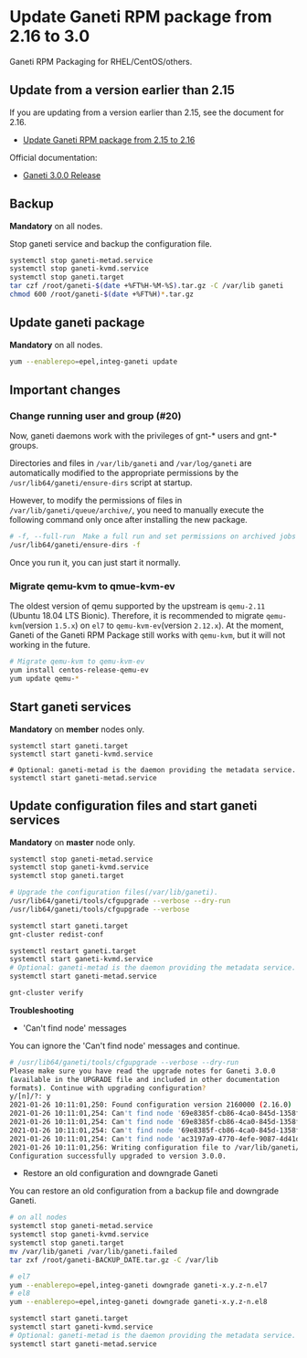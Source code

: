 # Update Ganeti RPM package from 2.16 to 3.0

Ganeti RPM Packaging for RHEL/CentOS/others.

## Update from a version earlier than 2.15

If you are updating from a version earlier than 2.15, see the document for 2.16.

- [Update Ganeti RPM package from 2.15 to 2.16](https://github.com/jfut/ganeti-rpm/blob/master/doc/update-rhel-2.15-to-2.16.rst)

Official documentation:

- [Ganeti 3.0.0 Release](https://github.com/ganeti/ganeti/releases/tag/v3.0.0)

## Backup

**Mandatory** on all nodes.

Stop ganeti service and backup the configuration file.

```bash
systemctl stop ganeti-metad.service
systemctl stop ganeti-kvmd.service
systemctl stop ganeti.target
tar czf /root/ganeti-$(date +%FT%H-%M-%S).tar.gz -C /var/lib ganeti
chmod 600 /root/ganeti-$(date +%FT%H)*.tar.gz
```

## Update ganeti package

**Mandatory** on all nodes.

```bash
yum --enablerepo=epel,integ-ganeti update
```

## Important changes

### Change running user and group (#20)

Now, ganeti daemons work with the privileges of gnt-* users and gnt-* groups.

Directories and files in `/var/lib/ganeti` and `/var/log/ganeti` are automatically modified to the appropriate permissions by the `/usr/lib64/ganeti/ensure-dirs` script at startup.

However, to modify the permissions of files in `/var/lib/ganeti/queue/archive/`, you need to manually execute the following command only once after installing the new package.

```bash
# -f, --full-run  Make a full run and set permissions on archived jobs (time consuming)
/usr/lib64/ganeti/ensure-dirs -f
```

Once you run it, you can just start it normally.

### Migrate qemu-kvm to qmue-kvm-ev

The oldest version of qemu supported by the upstream is `qemu-2.11` (Ubuntu 18.04 LTS Bionic). Therefore, it is recommended to migrate `qemu-kvm`(version `1.5.x`) on `el7` to `qemu-kvm-ev`(version `2.12.x`). At the moment, Ganeti of the Ganeti RPM Package still works with `qemu-kvm`, but it will not working in the future.

```bash
# Migrate qemu-kvm to qemu-kvm-ev
yum install centos-release-qemu-ev
yum update qemu-*
```

## Start ganeti services

**Mandatory** on **member** nodes only.

```
systemctl start ganeti.target
systemctl start ganeti-kvmd.service

# Optional: ganeti-metad is the daemon providing the metadata service.
systemctl start ganeti-metad.service
```

## Update configuration files and start ganeti services

**Mandatory** on **master** node only.

```bash
systemctl stop ganeti-metad.service
systemctl stop ganeti-kvmd.service
systemctl stop ganeti.target

# Upgrade the configuration files(/var/lib/ganeti).
/usr/lib64/ganeti/tools/cfgupgrade --verbose --dry-run
/usr/lib64/ganeti/tools/cfgupgrade --verbose

systemctl start ganeti.target
gnt-cluster redist-conf

systemctl restart ganeti.target
systemctl start ganeti-kvmd.service
# Optional: ganeti-metad is the daemon providing the metadata service.
systemctl start ganeti-metad.service

gnt-cluster verify
```

**Troubleshooting**

- 'Can't find node' messages

You can ignore the 'Can't find node' messages and continue.

```bash
# /usr/lib64/ganeti/tools/cfgupgrade --verbose --dry-run
Please make sure you have read the upgrade notes for Ganeti 3.0.0
(available in the UPGRADE file and included in other documentation
formats). Continue with upgrading configuration?
y/[n]/?: y
2021-01-26 10:11:01,250: Found configuration version 2160000 (2.16.0)
2021-01-26 10:11:01,254: Can't find node '69e8385f-cb86-4ca0-845d-1358f51c92a6' in configuration, assuming that it's already up-to-date
2021-01-26 10:11:01,254: Can't find node '69e8385f-cb86-4ca0-845d-1358f51c92a6' in configuration, assuming that it's already up-to-date
2021-01-26 10:11:01,254: Can't find node '69e8385f-cb86-4ca0-845d-1358f51c92a6' in configuration, assuming that it's already up-to-date
2021-01-26 10:11:01,254: Can't find node 'ac3197a9-4770-4efe-9087-4d41d8e31695' in configuration, assuming that it's already up-to-date
2021-01-26 10:11:01,256: Writing configuration file to /var/lib/ganeti/config.data
Configuration successfully upgraded to version 3.0.0.
```

- Restore an old configuration and downgrade Ganeti

You can restore an old configuration from a backup file and downgrade Ganeti.

```bash
# on all nodes
systemctl stop ganeti-metad.service
systemctl stop ganeti-kvmd.service
systemctl stop ganeti.target
mv /var/lib/ganeti /var/lib/ganeti.failed
tar zxf /root/ganeti-BACKUP_DATE.tar.gz -C /var/lib

# el7
yum --enablerepo=epel,integ-ganeti downgrade ganeti-x.y.z-n.el7
# el8
yum --enablerepo=epel,integ-ganeti downgrade ganeti-x.y.z-n.el8

systemctl start ganeti.target
systemctl start ganeti-kvmd.service
# Optional: ganeti-metad is the daemon providing the metadata service.
systemctl start ganeti-metad.service
```

